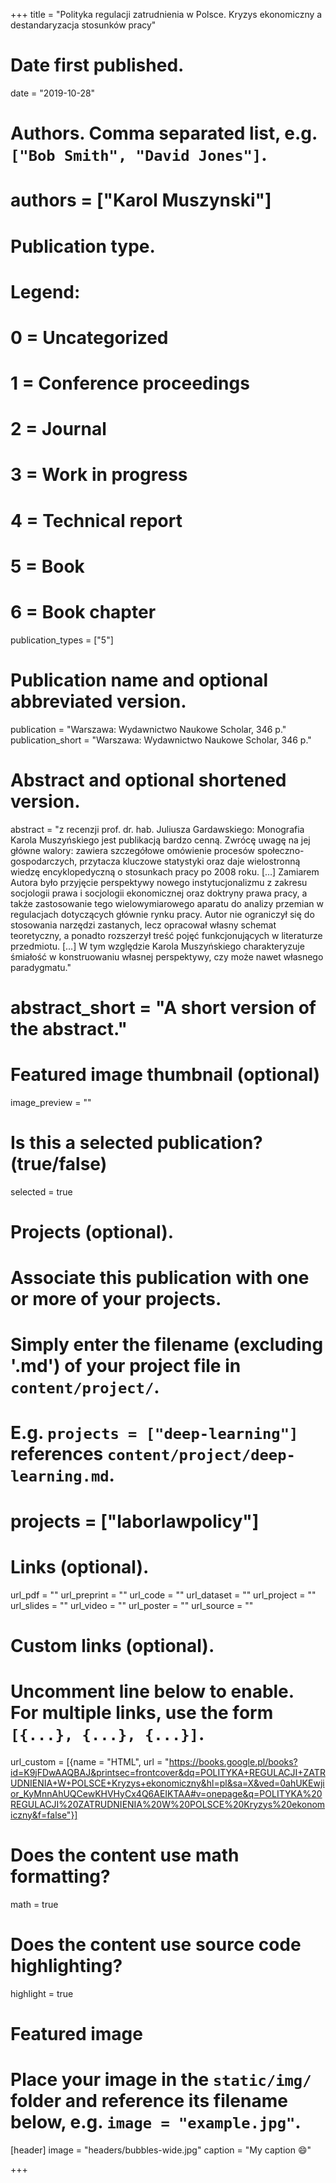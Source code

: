+++
title = "Polityka regulacji zatrudnienia w Polsce. Kryzys ekonomiczny a destandaryzacja stosunków pracy"

# Date first published.
date = "2019-10-28"

# Authors. Comma separated list, e.g. `["Bob Smith", "David Jones"]`.
# authors = ["Karol Muszynski"]

# Publication type.
# Legend:
# 0 = Uncategorized
# 1 = Conference proceedings
# 2 = Journal
# 3 = Work in progress
# 4 = Technical report
# 5 = Book
# 6 = Book chapter
publication_types = ["5"]

# Publication name and optional abbreviated version.
publication = "Warszawa: Wydawnictwo Naukowe Scholar, 346 p."
publication_short = "Warszawa: Wydawnictwo Naukowe Scholar, 346 p."

# Abstract and optional shortened version.
abstract = "z recenzji prof. dr. hab. Juliusza Gardawskiego: Monografia Karola Muszyńskiego jest publikacją bardzo cenną. Zwrócę uwagę na jej główne walory: zawiera szczegółowe omówienie procesów społeczno-gospodarczych, przytacza kluczowe statystyki oraz daje wielostronną wiedzę encyklopedyczną o stosunkach pracy po 2008 roku. […] Zamiarem Autora było przyjęcie perspektywy nowego instytucjonalizmu z zakresu socjologii prawa i socjologii ekonomicznej oraz doktryny prawa pracy, a także zastosowanie tego wielowymiarowego aparatu do analizy przemian w regulacjach dotyczących głównie rynku pracy. Autor nie ograniczył się do stosowania narzędzi zastanych, lecz opracował własny schemat teoretyczny, a ponadto rozszerzył treść pojęć funkcjonujących w literaturze przedmiotu. […] W tym względzie Karola Muszyńskiego charakteryzuje śmiałość w konstruowaniu własnej perspektywy, czy może nawet własnego paradygmatu."
# abstract_short = "A short version of the abstract."

# Featured image thumbnail (optional)
image_preview = ""

# Is this a selected publication? (true/false)
selected = true

# Projects (optional).
#   Associate this publication with one or more of your projects.
#   Simply enter the filename (excluding '.md') of your project file in `content/project/`.
#   E.g. `projects = ["deep-learning"]` references `content/project/deep-learning.md`.
#   projects = ["laborlawpolicy"]

# Links (optional).
url_pdf = ""
url_preprint = ""
url_code = ""
url_dataset = ""
url_project = ""
url_slides = ""
url_video = ""
url_poster = ""
url_source = ""

# Custom links (optional).
#   Uncomment line below to enable. For multiple links, use the form `[{...}, {...}, {...}]`.
url_custom = [{name = "HTML", url = "https://books.google.pl/books?id=K9jFDwAAQBAJ&printsec=frontcover&dq=POLITYKA+REGULACJI+ZATRUDNIENIA+W+POLSCE+Kryzys+ekonomiczny&hl=pl&sa=X&ved=0ahUKEwjior_KyMnnAhUQCewKHVHyCx4Q6AEIKTAA#v=onepage&q=POLITYKA%20REGULACJI%20ZATRUDNIENIA%20W%20POLSCE%20Kryzys%20ekonomiczny&f=false"}]


# Does the content use math formatting?
math = true

# Does the content use source code highlighting?
highlight = true

# Featured image
# Place your image in the `static/img/` folder and reference its filename below, e.g. `image = "example.jpg"`.
[header]
image = "headers/bubbles-wide.jpg"
caption = "My caption 😄"

+++

